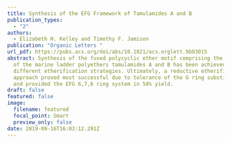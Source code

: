 ```yaml
---
title: Synthesis of the EFG Framework of Tamulamides A and B
publication_types:
  - "2"
authors:
  - Elizabeth H. Kelley and Timothy F. Jamison
publication: "Organic Letters "
url_pdf: https://pubs.acs.org/doi/abs/10.1021/acs.orglett.9b03015
abstract: Synthesis of the fused polycyclic ether motif comprising the EFG rings
  of the marine ladder polyethers tamulamides A and B has been achieved via two
  different etherification strategies. Ultimately, a reductive etherification
  approach proved most successful due to tolerance of the G ring substitution
  and provided the EFG 6,7,6 ring system in 58% yield.
draft: false
featured: false
image:
  filename: featured
  focal_point: Smart
  preview_only: false
date: 2019-09-16T16:03:12.291Z
---
```

